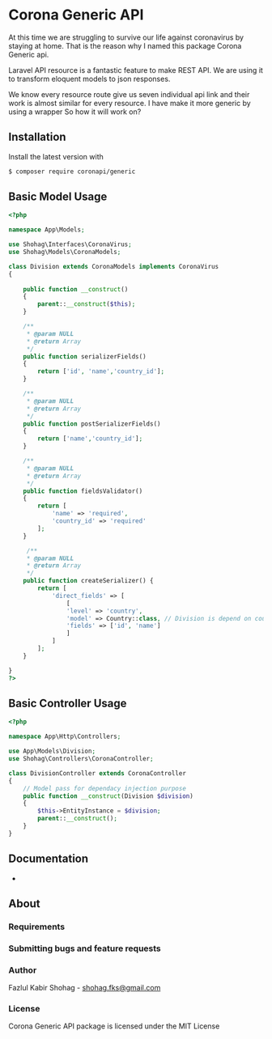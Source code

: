 # Corona Generic API

At this time we are struggling to survive our life against coronavirus by staying at home. That is the reason why I named this package Corona Generic api.

Laravel API resource is a fantastic feature to make REST API.  We are using it to transform eloquent models to  json responses.

We know every resource route give us seven individual api link and their work is almost similar for every resource. I have make it more generic by using a wrapper So how it will work on?


## Installation

Install the latest version with

```bash
$ composer require coronapi/generic
```

## Basic Model Usage

```php
<?php

namespace App\Models;

use Shohag\Interfaces\CoronaVirus;
use Shohag\Models\CoronaModels;

class Division extends CoronaModels implements CoronaVirus
{
  
    public function __construct()
    {
        parent::__construct($this);
    }

    /**
     * @param NULL
     * @return Array
     */
    public function serializerFields()
    {
        return ['id', 'name','country_id'];
    }

    /**
     * @param NULL
     * @return Array
     */
    public function postSerializerFields()
    {
        return ['name','country_id'];
    }

    /**
     * @param NULL
     * @return Array
     */
    public function fieldsValidator()
    {
        return [
            'name' => 'required',
            'country_id' => 'required'
        ];
    }

     /**
     * @param NULL
     * @return Array
     */
    public function createSerializer() {
        return [
            'direct_fields' => [
                [
                'level' => 'country',
                'model' => Country::class, // Division is depend on country 
                'fields' => ['id', 'name']
                ]
            ]
        ];
    }

}
?>
```

## Basic Controller Usage
```php
<?php

namespace App\Http\Controllers;

use App\Models\Division;
use Shohag\Controllers\CoronaController;

class DivisionController extends CoronaController
{
    // Model pass for dependacy injection purpose
    public function __construct(Division $division)
    {
        $this->EntityInstance = $division;
        parent::__construct(); 
    }
}

```

## Documentation

- 




## About

### Requirements


### Submitting bugs and feature requests


### Author

Fazlul Kabir Shohag - <shohag.fks@gmail.com>

### License

Corona Generic API package is licensed under the MIT License

